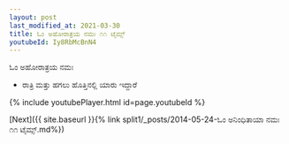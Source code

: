 ```yaml
---
layout: post
last_modified_at: 2021-03-30
title: ಓಂ ಅಹೋರಾತ್ರಯ ನಮಃ ೧೧ ಟೈಮ್ಸ್
youtubeId: Iy8RbMcBnN4
---
```

 
 
 ಓಂ ಅಹೋರಾತ್ರಯ ನಮಃ  
 
 -  ರಾತ್ರಿ ಮತ್ತು ಹಗಲು ಹೊತ್ತಿನಲ್ಲಿ ಯಾರು ಇದ್ದಾರೆ 
 
  
 
  
 
 
 
 
 
 


{% include youtubePlayer.html id=page.youtubeId %}
 
[Next]({{ site.baseurl }}{% link  split1/_posts/2014-05-24-ಓಂ ಅನಿಂಧಿತಾಯಾ ನಮಃ ೧೧ ಟೈಮ್ಸ್.md%})
 
